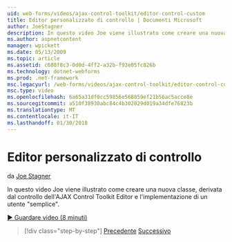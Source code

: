 ```yaml
---
uid: web-forms/videos/ajax-control-toolkit/editor-control-custom
title: Editor personalizzato di controllo | Documenti Microsoft
author: JoeStagner
description: In questo video Joe viene illustrato come creare una nuova classe, derivata dal controllo dell'AJAX Control Toolkit Editor e l'implementazione di un utente "semplice".
ms.author: aspnetcontent
manager: wpickett
ms.date: 05/13/2009
ms.topic: article
ms.assetid: c688f8c3-0d0d-4ff2-a32b-f93e05fc826b
ms.technology: dotnet-webforms
ms.prod: .net-framework
msc.legacyurl: /web-forms/videos/ajax-control-toolkit/editor-control-custom
msc.type: video
ms.openlocfilehash: 6a65a31df0cc59856e568859ef21b56ac5acce8e
ms.sourcegitcommit: a510f38930abc84c4b302029d019a34dfe76823b
ms.translationtype: MT
ms.contentlocale: it-IT
ms.lasthandoff: 01/30/2018
---
```

<a name="editor-control-custom"></a>Editor personalizzato di controllo
====================
da [Joe Stagner](https://github.com/JoeStagner)

In questo video Joe viene illustrato come creare una nuova classe, derivata dal controllo dell'AJAX Control Toolkit Editor e l'implementazione di un utente "semplice".

[&#9654; Guardare video (8 minuti)](https://channel9.msdn.com/Blogs/ASP-NET-Site-Videos/editor-control-custom)

>[!div class="step-by-step"]
[Precedente](editor-control.md)
[Successivo](create-a-new-custom-extender.md)
